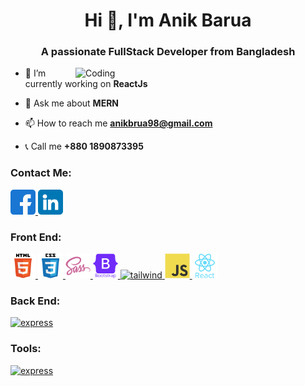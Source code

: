 <h1 align="center">Hi 👋, I'm Anik Barua</h1>
<h3 align="center">A passionate FullStack Developer from Bangladesh</h3>
<img align="right" alt="Coding" width="400" src="https://images.squarespace-cdn.com/content/v1/5769fc401b631bab1addb2ab/1541580611624-TE64QGKRJG8SWAIUS7NS/coding-freak.gif"/>

- 🔭 I’m currently working on **ReactJs**

- 💬 Ask me about **MERN**

- 📫 How to reach me **anikbrua98@gmail.com**

- 📞 Call me **+880 1890873395**
 <h3 align="left">Contact Me:</h3>
    <p align="left">
      <a
        href="https://www.facebook.com/anik.barua.3705"
        target="_blank"
        rel="noreferrer"
      >
        <img
          src="https://raw.githubusercontent.com/DipraDas/DipraDas/main/facebook.png"
          alt="bootstrap"
          width="40"
          height="40"
        />
      </a>
      <a
        href="https://www.linkedin.com/in/anik-barua-a5ab04212/"
        target="_blank"
        rel="noreferrer"
      >
        <img
          src="https://raw.githubusercontent.com/DipraDas/DipraDas/main/linkedin.png"
          alt="bootstrap"
          width="40"
          height="40"
        />
      </a>
    </p>
    <h3 align="left">Front End:</h3>
    <p align="left">
      <a href="https://www.w3.org/html/" target="_blank" rel="noreferrer">
        <img
          src="https://raw.githubusercontent.com/devicons/devicon/master/icons/html5/html5-original-wordmark.svg"
          alt="html5"
          width="40"
          height="40"
        />
      </a>
      <a href="https://www.w3schools.com/css/" target="_blank" rel="noreferrer">
        <img
          src="https://raw.githubusercontent.com/devicons/devicon/master/icons/css3/css3-original-wordmark.svg"
          alt="css3"
          width="40"
          height="40"
        />
      </a>
      <a href="https://sass-lang.com" target="_blank" rel="noreferrer">
        <img
          src="https://raw.githubusercontent.com/devicons/devicon/master/icons/sass/sass-original.svg"
          alt="sass"
          width="40"
          height="40"
        />
      </a>
      <a href="https://getbootstrap.com" target="_blank" rel="noreferrer">
        <img
          src="https://raw.githubusercontent.com/devicons/devicon/master/icons/bootstrap/bootstrap-plain-wordmark.svg"
          alt="bootstrap"
          width="40"
          height="40"
        />
      </a>
      <a href="https://tailwindcss.com/" target="_blank" rel="noreferrer">
        <img
          src="https://www.vectorlogo.zone/logos/tailwindcss/tailwindcss-icon.svg"
          alt="tailwind"
          width="40"
          height="40"
        />
      </a>
      <a
        href="https://developer.mozilla.org/en-US/docs/Web/JavaScript"
        target="_blank"
        rel="noreferrer"
      >
        <img
          src="https://raw.githubusercontent.com/devicons/devicon/master/icons/javascript/javascript-original.svg"
          alt="javascript"
          width="40"
          height="40"
        />
      </a>
      <a href="https://reactjs.org/" target="_blank" rel="noreferrer">
        <img
          src="https://raw.githubusercontent.com/devicons/devicon/master/icons/react/react-original-wordmark.svg"
          alt="react"
          width="40"
          height="40"
        />
      </a>
    </p>
    <h3 align="left">Back End:</h3>
    <p align="left">
      <a href="" target="_blank" rel="noreferrer">
        <img
          src="https://camo.githubusercontent.com/e853f5f1e0dc0f9e75821e9a6bf6ab06d14ed8439e8f615497f6459cf7fa406f/68747470733a2f2f736b696c6c732e7468696a732e67672f69636f6e733f693d6e6f64656a732c657870726573732c6d6f6e676f64622c6669726562617365267468656d653d6461726b"
          alt="express"
          style="max-width: 100;"
        />
      </a>
    </p>
    <h3 align="left">Tools:</h3>
    <p>
      <a href="" target="_blank" rel="noreferrer">
        <img
          src="https://camo.githubusercontent.com/7d9a109def95e554de78fb72fcf397122163aaae4a87df38db8b7e0d3c79ffee/68747470733a2f2f736b696c6c732e7468696a732e67672f69636f6e733f693d7673636f64652c61746f6d2c6769742c6769746875622c6669676d61267468656d653d6461726b"
          alt="express"
          style="max-width: 100;"
        />
      </a>
    </p>
